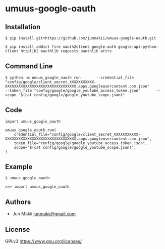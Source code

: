 
umuus-google-oauth
==================

Installation
------------

    $ pip install git+https://github.com/junmakii/umuus-google-oauth.git

    $ pip install addict fire oauth2client google-auth google-api-python-client httplib2 oauthlib requests_oauthlib attrs


Command Line
------------

    $ python -m umuus_google_oauth run       --credential_file "config/google/client_secret_XXXXXXXXXXX-XXXXXXXXXXXXXXXXXXXXXXXXXXXXXXXX.apps.googleusercontent.com.json"       --token_file "config/google/google_youtube_access_token.json"       --scope "$(cat config/google/google_youtube_scope.json)"

Code
----

    import umuus_google_oauth

    umuus_google_oauth.run(
        credential_file="config/google/client_secret_XXXXXXXXXXX-XXXXXXXXXXXXXXXXXXXXXXXXXXXXXXXX.apps.googleusercontent.com.json",
        token_file="config/google/google_youtube_access_token.json",
        scope="$(cat config/google/google_youtube_scope.json)",
    )

Example
-------

    $ umuus_google_oauth

    >>> import umuus_google_oauth


Authors
-------

- Jun Makii <junmakii@gmail.com>

License
-------

GPLv3 <https://www.gnu.org/licenses/>